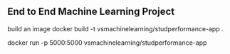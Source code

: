 ## End to End Machine Learning Project

build an image
docker build -t vsmachinelearning/studperformance-app .

docker run -p 5000:5000 vsmachinelearning/studperformance-app